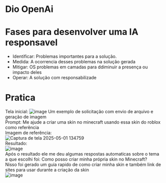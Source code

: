 # Dio OpenAi

# Fases para desenvolver uma IA responsavel
- Identificar: Problemas importantes para a solução.
- Medida: A ocorrencia desses problemas na solução gerada
- Mitigar: OS problemas em camadas para ddiminuir a presença ou impacto deles
- Operar: A solução com responsabilizade

# Pratica
Tela inicial:
![image](https://github.com/user-attachments/assets/17c93d33-9cc0-4383-a4c6-1bce11427a8f)
Um exemplo de solicitação com envio de arquivo e geração de imagem<br/>
Prompt: Me ajude a criar uma skin no minecraft usando essa skin do roblox como referência<br/>
Imagem de referência:<br/>
![Captura de tela 2025-05-01 134759](https://github.com/user-attachments/assets/3a796c9d-00cb-4c11-97fa-0cef17f44a0f)<br/>
Resultado:<br/>
![image](https://github.com/user-attachments/assets/bf6c2f47-85f3-41e5-adb0-4d30a892397f)<br/>
Após o resultado ele me deu algumas respostas automaticas sobre o tema a que escolhi foi: Como posso criar minha própria skin no Minecraft?<br/>
Nisso foi gerado um guia rapido de como criar minha skin e também link de sites para usar durante a criação da skin<br/>
![image](https://github.com/user-attachments/assets/051c4109-b814-47e0-b4b0-8761b4e9a024)
